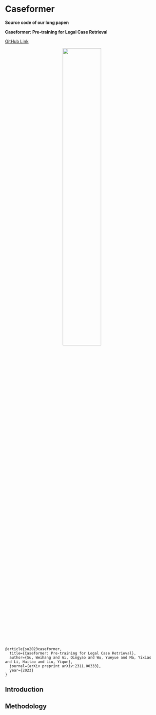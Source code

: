 # Caseformer
**Source code of our long paper:** 

**Caseformer: Pre-training for Legal Case Retrieval**

[GitHub Link](https://github.com/oneal2000/Caseformer)

<p align="center">
  <img src="https://github.com/oneal2000/Caseformer/blob/main/pics/logo3.png" width="50%" height="auto" />
</p>

```
@article{su2023caseformer,
  title={Caseformer: Pre-training for Legal Case Retrieval},
  author={Su, Weihang and Ai, Qingyao and Wu, Yueyue and Ma, Yixiao and Li, Haitao and Liu, Yiqun},
  journal={arXiv preprint arXiv:2311.00333},
  year={2023}
}
```



## Introduction

### 



## Methodology
